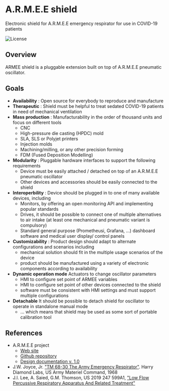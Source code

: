 # A.R.M.E.E shield

Electronic shield for A.R.M.E.E emergency respirator for use in COVID-19 patients

![License](https://img.shields.io/github/license/covid19elec/armee-shield)

## Overview

ARMEE shield is a pluggable extension built on top of A.R.M.E.E pneumatic oscillator.

## Goals

- **Availability** : Open source for everybody to reproduce and manufacture
- **Therapeutic** : Shield must be helpful to treat sedated COVID-19 patients in need of mechanical ventilation
- **Mass production** : Manufacturability in the order of thousand units and focus on different tools
  * CNC
  * High-pressure die casting (HPDC) mold
  * SLA, SLS or Polyjet printers
  * Injection molds
  * Machining/milling, or any other precision forming
  * FDM (Fused Deposition Modelling)
- **Modularity** : Pluggable hardware interfaces to support the following requirements
  * Device must be easily attached / detached on top of an A.R.M.E.E pneumatic oscillator
  * Other devices and accessories should be easily connected to the shield
- **Interoperbility** : Device should be plugged in to one of many available devices, including
  * Monitors, by offering an open monitoring API and implementing popular standards
  * Drives, it should be possible to connect one of multiple alternatives to air intake (at least one mechanical and pneumatic variant is compulsory)
  * Standard general purpose (Prometheusi, Grafana, ...) dashboard software and medical user display/ control panels
- **Customizability** : Product design should adapt to alternate configurations and scenarios including
  * mechanical solution should fit in the multiple usage scenarios of the device
  * product should be manufactured using a variety of electronic components according to availability
- **Dynamic operation mode** Actuators to change oscillator parameters
  * HMI to configure set point of ARMEE variables
  * HMI to configure set point of other devices connected to the shield
  * software must be consistent with HMI settings and must support multiple configurations
- **Detachable** It should be possible to detach shield for oscillator to operate in standalone manual mode
  * ... which means that shield may be used as some sort of portable calibration tool

## References

- A.R.M.E.E project
  * [Web site](http://www.armeevent.com/)
  * [Github repository](https://github.com/MillionVentilators/ARMEE_Ventilator_1.0)
  * [Design documentation v. 1.0](https://docs.google.com/document/d/1ZnPGnA-GKtFLsJEDVVLLKqNAKSk3q6F47YqvtuoJVXw/)
- J.W. Joyce, Jr. ["TM 68-30 The Army Emergency Respirator"](https://github.com/cubanmakers/ARMEE_Ventilator_1.0/blob/master/research/1968_Army_Emergency_Respirator.pdf). Harry Diamond Labs, US Army Materiel Command, 1968
- J.I. Lee, A. Saied, G.M. Thomson, US 2019 247 599A1, ["Low Flow Percussive Respiratory Apparatus And Related Treatment"](https://patentswarm.com/patents/US20190247599A1)




